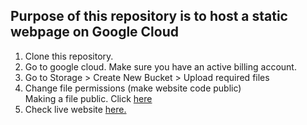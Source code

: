## Purpose of this repository is to host a static webpage on Google Cloud

1. Clone this repository.<br>
2. Go to google cloud. Make sure you have an active billing account.<br> 
3. Go to Storage > Create New Bucket > Upload required files<br> 
4. Change file permissions (make website code public)<br> 
Making a file public. Click <a href='https://cloud.google.com/storage/docs/access-control/making-data-public#buckets'> here </a><br>
5. Check live website <a href='https://www.storage.googleapis.com/ritaacademy/index.html'>here.</a>
